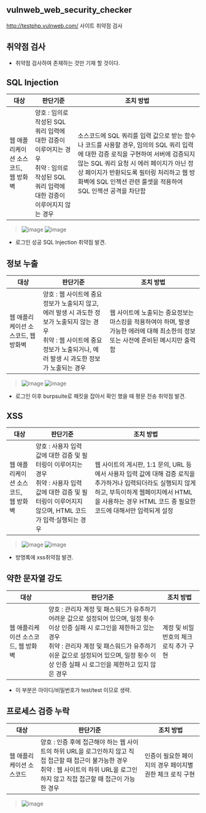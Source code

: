 ## vulnweb_web_security_checker
http://testphp.vulnweb.com/ 사이트 취약점 검사

## 취약점 검사
- 취약점 검사하여 존재하는 것만 기재 할 것이다.

## SQL Injection
| 대상 | 판단기준 | 조치 방법 |
|-------|-------|-------|
| 웹 애플리케이션 소스코드, 웹 방화벽  | 양호 : 임의로 작성된 SQL 쿼리 입력에 대한 검증이 이루어지는 경우<br>취약 : 임의로 작성된 SQL 쿼리 입력에 대한 검증이 이루어지지 않는 경우| 소스코드에 SQL 쿼리를 입력 값으로 받는 함수나 코드를 사용할 경우, 임의의 SQL 쿼리 입력에 대한 검증 로직을 구현하여 서버에 검증되지 않는 SQL 쿼리 요청 시 에러 페이지가 아닌 정상 페이지가 반환되도록 필터링 처리하고 웹 방화벽에 SQL 인젝션 관련 룰셋을 적용하여 SQL 인젝션 공격을 차단함 |

> ![image](https://github.com/hanmin0512/vulnweb_web_security_checker/assets/37041208/c710e0d6-23c9-417c-87fe-fa3d2aefb398)
> ![image](https://github.com/hanmin0512/vulnweb_web_security_checker/assets/37041208/2318bc81-5b0f-4316-8825-33f84baa4829)
- 로그인 성공 SQL Injection 취약점 발견.


## 정보 누출
| 대상 | 판단기준 | 조치 방법 |
|-------|-------|-------|
| 웹 애플리케이션 소스코드, 웹 방화벽  | 양호 : 웹 사이트에 중요정보가 노출되지 않고, 에러 발생 시 과도한 정보가 노출되지 않는 경우<br>취약 : 웹 사이트에 중요정보가 노출되거나, 에러 발생 시 과도한 정보가 노출되는 경우| 웹 사이트에 노출되는 중요정보는 마스킹을 적용하여야 하며, 발생 가능한 에러에 대해 최소한의 정보 또는 사전에 준비된 메시지만 출력함 |
> ![image](https://github.com/hanmin0512/vulnweb_web_security_checker/assets/37041208/b689b974-7797-4feb-89c6-dcab5a1c2f56)
> ![image](https://github.com/hanmin0512/vulnweb_web_security_checker/assets/37041208/041d5718-8580-4b88-bf14-0b6b484cc6e2)
- 로그인 이후 burpsuite로 패킷을 잡아서 확인 했을 때 평문 전송 취약점 발견.

## XSS
| 대상 | 판단기준 | 조치 방법 |
|-------|-------|-------|
| 웹 애플리케이션 소스코드, 웹 방화벽  | 양호 : 사용자 입력 값에 대한 검증 및 필터링이 이루어지는 경우<br>취약 : 사용자 입력 값에 대한 검증 및 필터링이 이루어지지 않으며, HTML 코드가 입력·실행되는 경우| 웹 사이트의 게시판, 1:1 문의, URL 등에서 사용자 입력 값에 대해 검증 로직을 추가하거나 입력되더라도 실행되지 않게 하고, 부득이하게 웹페이지에서 HTML을 사용하는 경우 HTML 코드 중 필요한 코드에 대해서만 입력되게 설정 |

> ![image](https://github.com/hanmin0512/vulnweb_web_security_checker/assets/37041208/120e0b90-4d30-4c0a-8057-738a61959e04)
> ![image](https://github.com/hanmin0512/vulnweb_web_security_checker/assets/37041208/64b81297-ef4c-4760-8465-0ee9f3064546)
- 방명록에 xss취약점 발견.

## 약한 문자열 강도
| 대상 | 판단기준 | 조치 방법 |
|-------|-------|-------|
| 웹 애플리케이션 소스코드, 웹 방화벽  |양호 : 관리자 계정 및 패스워드가 유추하기 어려운 값으로 설정되어 있으며, 일정 횟수 이상 인증 실패 시 로그인을 제한하고 있는 경우<br>취약 : 관리자 계정 및 패스워드가 유추하기 쉬운 값으로 설정되어 있으며, 일정 횟수 이상 인증 실패 시 로그인을 제한하고 있지 않은 경우| 계정 및 비밀번호의 체크 로직 추가 구현 |

- 이 부분은 아이디/비밀번호가 test/test 이므로 생략.

## 프로세스 검증 누락
| 대상 | 판단기준 | 조치 방법 |
|-------|-------|-------|
| 웹 애플리케이션 소스코드 |양호 : 인증 후에 접근해야 하는 웹 사이트의 하위 URL을 로그인하지 않고 직접 접근할 때 접근이 불가능한 경우<br>취약 : 웹 사이트의 하위 URL을 로그인하지 않고 직접 접근할 때 접근이 가능한 경우 | 인증이 필요한 페이지의 경우 페이지별 권한 체크 로직 구현 |

> ![image](https://github.com/hanmin0512/vulnweb_web_security_checker/assets/37041208/06b0cdc7-e96c-4b53-b1ba-976dd91908d7)
> 





